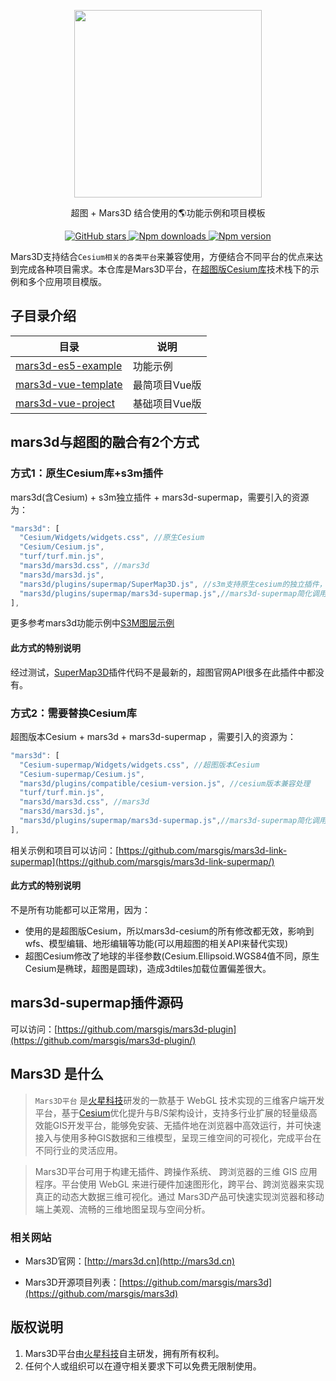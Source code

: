  
<p align="center">
<img src="https://muyao1987.gitee.io/cdn/mars3d.cn/logo.png" width="300px" />
</p>
 
<p align="center">超图 + Mars3D 结合使用的🌎功能示例和项目模板</p>


<p align="center">
<a target="_black" href="https://github.com/marsgis/mars3d">
<img alt="GitHub stars" src="https://img.shields.io/github/stars/marsgis/mars3d?style=flat&logo=github">
</a>
<a target="_black" href="https://www.npmjs.com/package/mars3d">
<img alt="Npm downloads" src="https://img.shields.io/npm/dt/mars3d?style=flat&logo=npm">
</a>
<a target="_black" href="https://www.npmjs.com/package/mars3d">
<img alt="Npm version" src="https://img.shields.io/npm/v/mars3d.svg?style=flat&logo=npm&label=version"/>
</a>
</p>

  Mars3D支持结合`Cesium相关的各类平台`来兼容使用，方便结合不同平台的优点来达到完成各种项目需求。本仓库是Mars3D平台，在[超图版Cesium库](http://support.supermap.com.cn:8090/webgl/index.html)技术栈下的示例和多个应用项目模版。
 
  
## 子目录介绍
  
| 目录  |   说明  | 
|  ----  | ----  |
|[mars3d-es5-example](./mars3d-es5-example/README.md)	|  功能示例 | 
|[mars3d-vue-template](./mars3d-vue-template/README.md)	|  最简项目Vue版 | 
|[mars3d-vue-project](./mars3d-vue-project/README.md)	|  基础项目Vue版 |  


## mars3d与超图的融合有2个方式

### 方式1：原生Cesium库+s3m插件
 mars3d(含Cesium) + s3m独立插件 + mars3d-supermap，需要引入的资源为：
```js
"mars3d": [
  "Cesium/Widgets/widgets.css", //原生Cesium
  "Cesium/Cesium.js",
  "turf/turf.min.js",
  "mars3d/mars3d.css", //mars3d
  "mars3d/mars3d.js",
  "mars3d/plugins/supermap/SuperMap3D.js", //s3m支持原生cesium的独立插件，参考 https://github.com/SuperMap/iClient3D-for-WebGL
  "mars3d/plugins/supermap/mars3d-supermap.js",//mars3d-supermap简化调用封装
],
```
更多参考mars3d功能示例中[S3M图层示例](https://mars3d.cn/editor.html?id=layer-other/s3m/basis)

#### 此方式的特别说明
经过测试，[SuperMap3D](https://github.com/SuperMap/iClient3D-for-WebGL/tree/main/Cesium_S3MLayer_Plugins/S3MTilesLayer)插件代码不是最新的，超图官网API很多在此插件中都没有。



### 方式2：需要替换Cesium库
超图版本Cesium + mars3d + mars3d-supermap ，需要引入的资源为：
```js
"mars3d": [
  "Cesium-supermap/Widgets/widgets.css", //超图版本Cesium 
  "Cesium-supermap/Cesium.js",
  "mars3d/plugins/compatible/cesium-version.js", //cesium版本兼容处理
  "turf/turf.min.js",
  "mars3d/mars3d.css", //mars3d
  "mars3d/mars3d.js",
  "mars3d/plugins/supermap/mars3d-supermap.js",//mars3d-supermap简化调用封装
],
```
相关示例和项目可以访问：[https://github.com/marsgis/mars3d-link-supermap](https://github.com/marsgis/mars3d-link-supermap/)
 
 
#### 此方式的特别说明
 不是所有功能都可以正常用，因为：

- 使用的是超图版Cesium，所以mars3d-cesium的所有修改都无效，影响到wfs、模型编辑、地形编辑等功能(可以用超图的相关API来替代实现)
- 超图Cesium修改了地球的半径参数(Cesium.Ellipsoid.WGS84值不同，原生Cesium是椭球，超图是圆球)，造成3dtiles加载位置偏差很大。






## mars3d-supermap插件源码
可以访问：[https://github.com/marsgis/mars3d-plugin](https://github.com/marsgis/mars3d-plugin/)



## Mars3D 是什么 
>  `Mars3D平台` 是[火星科技](http://marsgis.cn/)研发的一款基于 WebGL 技术实现的三维客户端开发平台，基于[Cesium](https://cesium.com/cesiumjs/)优化提升与B/S架构设计，支持多行业扩展的轻量级高效能GIS开发平台，能够免安装、无插件地在浏览器中高效运行，并可快速接入与使用多种GIS数据和三维模型，呈现三维空间的可视化，完成平台在不同行业的灵活应用。

 > Mars3D平台可用于构建无插件、跨操作系统、 跨浏览器的三维 GIS 应用程序。平台使用 WebGL 来进行硬件加速图形化，跨平台、跨浏览器来实现真正的动态大数据三维可视化。通过 Mars3D产品可快速实现浏览器和移动端上美观、流畅的三维地图呈现与空间分析。

### 相关网站 
- Mars3D官网：[http://mars3d.cn](http://mars3d.cn)  

- Mars3D开源项目列表：[https://github.com/marsgis/mars3d](https://github.com/marsgis/mars3d)


## 版权说明
1. Mars3D平台由[火星科技](http://marsgis.cn/)自主研发，拥有所有权利。
2. 任何个人或组织可以在遵守相关要求下可以免费无限制使用。

